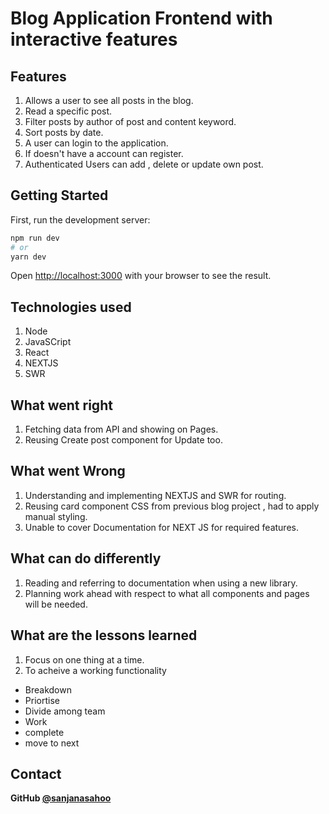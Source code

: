 # Blog Application Frontend with interactive features

## Features

 1. Allows a user to see all posts in the blog.
 2. Read a specific post.
 3. Filter posts by author of post and content keyword.
 4. Sort posts by date.
 5. A user can login to the application.
 6. If doesn't have a account can register.
 7. Authenticated Users can add , delete or update own post.

## Getting Started

First, run the development server:

```bash
npm run dev
# or
yarn dev
```

Open [http://localhost:3000](http://localhost:3000) with your browser to see the result.

## Technologies used

1. Node
2. JavaSCript
3. React
4. NEXTJS
5. SWR

## What went right

1. Fetching data from API and showing on Pages.
2. Reusing Create post component for Update too.

## What went Wrong

1. Understanding and implementing NEXTJS and SWR for routing.
2. Reusing card component CSS from previous blog project , had to apply manual styling.
3. Unable to cover Documentation for NEXT JS for required features.

## What can do differently

 1. Reading and referring to documentation when using a new library.
 2. Planning work ahead with respect to what all components and pages will be needed.
 
 ## What are the lessons learned
 
 1. Focus on one thing at a time.
 2. To acheive a working functionality 
 - Breakdown 
 - Priortise
 - Divide among team
 - Work
 - complete
 - move to next

## Contact

**GitHub [@sanjanasahoo](https://github.com/sanjanasahoo)**





